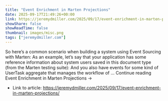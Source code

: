 ```yaml
---
title: "Event Enrichment in Marten Projections"
date: 2025-09-17T21:49:26+00:00
link: https://jeremydmiller.com/2025/09/17/event-enrichment-in-marten-projections/
showShare: false
showReadTime: false
thumbnail: images/misc.png
tags: ["jeremydmiller.com"]
---
```

So here’s a common scenario when building a system using Event Sourcing with Marten: As an example, let’s say that your application has some reference information about system users saved in this document type (from the Marten testing suite): And you also have events for some kind of UserTask aggregate that manages the workflow of … Continue reading Event Enrichment in Marten Projections →

- Link to article: https://jeremydmiller.com/2025/09/17/event-enrichment-in-marten-projections/